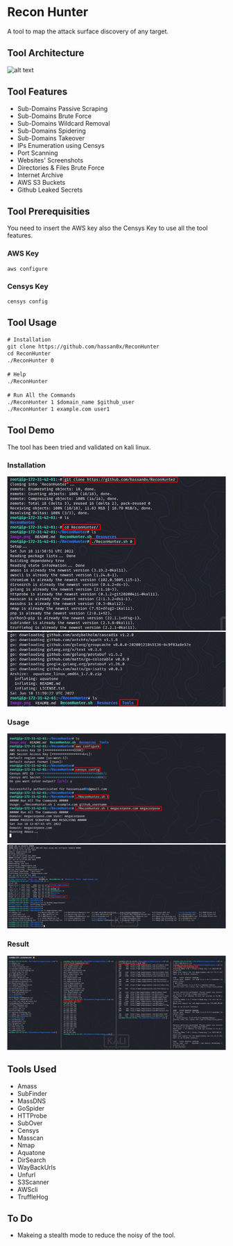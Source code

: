 # Recon Hunter

A tool to map the attack surface discovery of any target.

## Tool Architecture

![alt text](https://raw.githubusercontent.com/hassan0x/ReconHunter/main/Images/Image.png)

## Tool Features

- Sub-Domains Passive Scraping
- Sub-Domains Brute Force
- Sub-Domains Wildcard Removal
- Sub-Domains Spidering
- Sub-Domains Takeover
- IPs Enumeration using Censys
- Port Scanning
- Websites' Screenshots
- Directories & Files Brute Force
- Internet Archive
- AWS S3 Buckets
- Github Leaked Secrets

## Tool Prerequisities

You need to insert the AWS key also the Censys Key to use all the tool features.

### AWS Key
```
aws configure
```

### Censys Key
```
censys config
```

## Tool Usage

```
# Installation
git clone https://github.com/hassan0x/ReconHunter
cd ReconHunter
./ReconHunter 0

# Help
./ReconHunter

# Run All the Commands
./ReconHunter 1 $domain_name $github_user
./ReconHunter 1 example.com user1
```

## Tool Demo

The tool has been tried and validated on kali linux.

### Installation

![alt text](https://raw.githubusercontent.com/hassan0x/ReconHunter/main/Images/Image1.png)
![alt text](https://raw.githubusercontent.com/hassan0x/ReconHunter/main/Images/Image2.png)

### Usage

![alt text](https://raw.githubusercontent.com/hassan0x/ReconHunter/main/Images/Image3.png)
![alt text](https://raw.githubusercontent.com/hassan0x/ReconHunter/main/Images/Image4.png)

### Result

![alt text](https://raw.githubusercontent.com/hassan0x/ReconHunter/main/Images/Image5.png)

## Tools Used

- Amass
- SubFinder
- MassDNS
- GoSpider
- HTTProbe
- SubOver
- Censys
- Masscan
- Nmap
- Aquatone
- DirSearch
- WayBackUrls
- Unfurl
- S3Scanner
- AWScli
- TruffleHog

## To Do

- Makeing a stealth mode to reduce the noisy of the tool.
